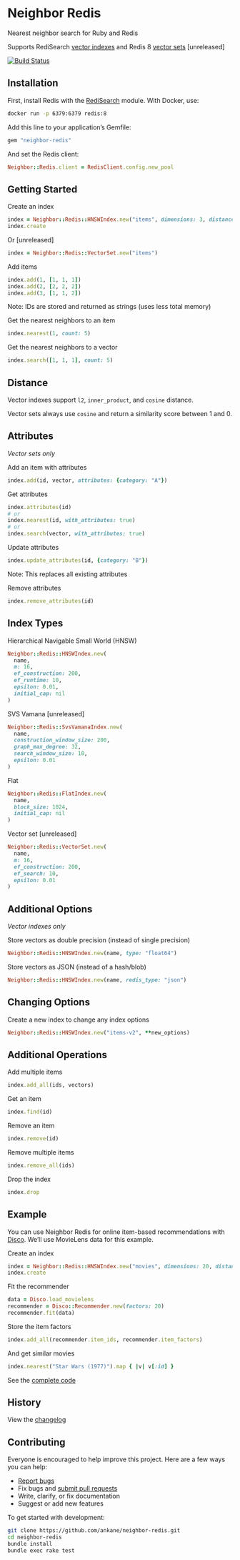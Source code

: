 # Neighbor Redis

Nearest neighbor search for Ruby and Redis

Supports RediSearch [vector indexes](https://redis.io/docs/latest/develop/ai/search-and-query/vectors/) and Redis 8 [vector sets](https://redis.io/docs/latest/develop/data-types/vector-sets/) [unreleased]

[![Build Status](https://github.com/ankane/neighbor-redis/actions/workflows/build.yml/badge.svg)](https://github.com/ankane/neighbor-redis/actions)

## Installation

First, install Redis with the [RediSearch](https://github.com/RediSearch/RediSearch) module. With Docker, use:

```sh
docker run -p 6379:6379 redis:8
```

Add this line to your application’s Gemfile:

```ruby
gem "neighbor-redis"
```

And set the Redis client:

```ruby
Neighbor::Redis.client = RedisClient.config.new_pool
```

## Getting Started

Create an index

```ruby
index = Neighbor::Redis::HNSWIndex.new("items", dimensions: 3, distance: "l2")
index.create
```

Or [unreleased]

```ruby
index = Neighbor::Redis::VectorSet.new("items")
```

Add items

```ruby
index.add(1, [1, 1, 1])
index.add(2, [2, 2, 2])
index.add(3, [1, 1, 2])
```

Note: IDs are stored and returned as strings (uses less total memory)

Get the nearest neighbors to an item

```ruby
index.nearest(1, count: 5)
```

Get the nearest neighbors to a vector

```ruby
index.search([1, 1, 1], count: 5)
```

## Distance

Vector indexes support `l2`, `inner_product`, and `cosine` distance.

Vector sets always use `cosine` and return a similarity score between 1 and 0.

## Attributes

*Vector sets only*

Add an item with attributes

```ruby
index.add(id, vector, attributes: {category: "A"})
```

Get attributes

```ruby
index.attributes(id)
# or
index.nearest(id, with_attributes: true)
# or
index.search(vector, with_attributes: true)
```

Update attributes

```ruby
index.update_attributes(id, {category: "B"})
```

Note: This replaces all existing attributes

Remove attributes

```ruby
index.remove_attributes(id)
```

## Index Types

Hierarchical Navigable Small World (HNSW)

```ruby
Neighbor::Redis::HNSWIndex.new(
  name,
  m: 16,
  ef_construction: 200,
  ef_runtime: 10,
  epsilon: 0.01,
  initial_cap: nil
)
```

SVS Vamana [unreleased]

```ruby
Neighbor::Redis::SvsVamanaIndex.new(
  name,
  construction_window_size: 200,
  graph_max_degree: 32,
  search_window_size: 10,
  epsilon: 0.01
)
```

Flat

```ruby
Neighbor::Redis::FlatIndex.new(
  name,
  block_size: 1024,
  initial_cap: nil
)
```

Vector set [unreleased]

```ruby
Neighbor::Redis::VectorSet.new(
  name,
  m: 16,
  ef_construction: 200,
  ef_search: 10,
  epsilon: 0.01
)
```

## Additional Options

*Vector indexes only*

Store vectors as double precision (instead of single precision)

```ruby
Neighbor::Redis::HNSWIndex.new(name, type: "float64")
```

Store vectors as JSON (instead of a hash/blob)

```ruby
Neighbor::Redis::HNSWIndex.new(name, redis_type: "json")
```

## Changing Options

Create a new index to change any index options

```ruby
Neighbor::Redis::HNSWIndex.new("items-v2", **new_options)
```

## Additional Operations

Add multiple items

```ruby
index.add_all(ids, vectors)
```

Get an item

```ruby
index.find(id)
```

Remove an item

```ruby
index.remove(id)
```

Remove multiple items

```ruby
index.remove_all(ids)
```

Drop the index

```ruby
index.drop
```

## Example

You can use Neighbor Redis for online item-based recommendations with [Disco](https://github.com/ankane/disco). We’ll use MovieLens data for this example.

Create an index

```ruby
index = Neighbor::Redis::HNSWIndex.new("movies", dimensions: 20, distance: "cosine")
index.create
```

Fit the recommender

```ruby
data = Disco.load_movielens
recommender = Disco::Recommender.new(factors: 20)
recommender.fit(data)
```

Store the item factors

```ruby
index.add_all(recommender.item_ids, recommender.item_factors)
```

And get similar movies

```ruby
index.nearest("Star Wars (1977)").map { |v| v[:id] }
```

See the [complete code](examples/disco_item_recs.rb)

## History

View the [changelog](CHANGELOG.md)

## Contributing

Everyone is encouraged to help improve this project. Here are a few ways you can help:

- [Report bugs](https://github.com/ankane/neighbor-redis/issues)
- Fix bugs and [submit pull requests](https://github.com/ankane/neighbor-redis/pulls)
- Write, clarify, or fix documentation
- Suggest or add new features

To get started with development:

```sh
git clone https://github.com/ankane/neighbor-redis.git
cd neighbor-redis
bundle install
bundle exec rake test
```
